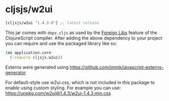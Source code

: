 # cljsjs/w2ui

[](dependency)
```clojure
[cljsjs/w2ui "1.4.3-0"] ;; latest release
```
[](/dependency)

This jar comes with `deps.cljs` as used by the [Foreign Libs][flibs] feature
of the ClojureScript compiler. After adding the above dependency to your project
you can require and use the packaged library like so:

```clojure
(ns application.core
  (:require cljsjs.w2ui))

```

Externs were generated using https://github.com/jmmk/javascript-externs-generator

[flibs]: https://clojurescript.org/reference/packaging-foreign-deps


For default-style use w2ui.css, which is not included in this package to enable using custom styling.
For example you can use: https://unpkg.com/w2ui@1.4.3/w2ui-1.4.3.min.css